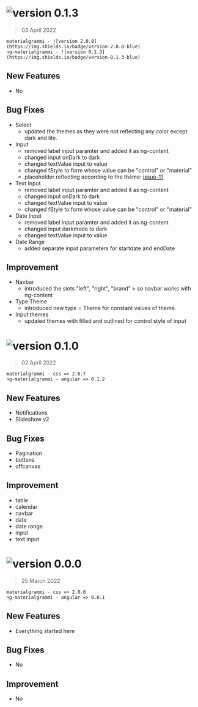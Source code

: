 # ![version 0.1.3](https://img.shields.io/badge/version-1.3-green)
> 03 April 2022

```
materialgrammi - ![version 2.0.8](https://img.shields.io/badge/version-2.0.8-blue)
ng-materialgrammi - ![version 0.1.3](https://img.shields.io/badge/version-0.1.3-blue)
```
## New Features
- No

## Bug Fixes
- Select
    - updated the themes as they were not reflecting any color except dark and lite.
- Input
    - removed label input paramter and added it as ng-content
    - changed input onDark to dark
    - changed textValue input to value
    - changed fStyle to form whose value can be "control" or "material"
    - placeholder reflecting according to the theme: [issue-11](https://github.com/ashbeelghouri/materialgrammi/issues/11)
- Text Input
    - removed label input paramter and added it as ng-content
    - changed input onDark to dark
    - changed textValue input to value
    - changed fStyle to form whose value can be "control" or "material"
- Date Input
    - removed label input paramter and added it as ng-content
    - changed input darkmode to dark
    - changed textValue input to value
- Date Range
    - added separate input parameters for startdate and endDate

## Improvement
- Navbar
    - introduced the slots "left", "right", "brand" > so navbar works with ng-content
- Type Theme
    - introduced new type = Theme for constant values of theme.
- Input themes
    - updated themes with filled and outlined for control style of input

# ![version 0.1.0](https://img.shields.io/badge/version-1.1-green)
> 02 April 2022

```
materialgrammi - css => 2.0.7
ng-materialgrammi - angular => 0.1.2
```
## New Features
- Notifications
- Slideshow v2

## Bug Fixes
- Pagination
- buttons
- offcanvas

## Improvement
- table
- calendar
- navbar
- date
- date range
- input
- text input



# ![version 0.0.0](https://img.shields.io/badge/version-1.0-green)
> 25 March 2022

```
materialgrammi - css => 2.0.0
ng-materialgrammi - angular => 0.0.1
```
## New Features
- Everything started here
## Bug Fixes
- No
## Improvement
- No